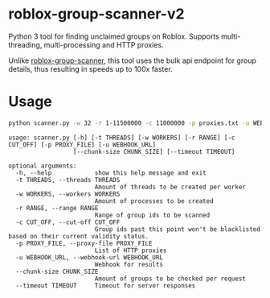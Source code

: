 # roblox-group-scanner-v2
Python 3 tool for finding unclaimed groups on Roblox. Supports multi-threading, multi-processing and HTTP proxies.

Unlike [roblox-group-scanner](https://github.com/h0nde/roblox-group-scanner), this tool uses the bulk api endpoint for group details, thus resulting in speeds up to 100x faster.

# Usage
```bash
python scanner.py -w 32 -r 1-11500000 -c 11000000 -p proxies.txt -u WEBHOOKURLHERE
```

```
usage: scanner.py [-h] [-t THREADS] [-w WORKERS] [-r RANGE] [-c CUT_OFF] [-p PROXY_FILE] [-u WEBHOOK_URL]
                  [--chunk-size CHUNK_SIZE] [--timeout TIMEOUT]

optional arguments:
  -h, --help            show this help message and exit
  -t THREADS, --threads THREADS
                        Amount of threads to be created per worker
  -w WORKERS, --workers WORKERS
                        Amount of processes to be created
  -r RANGE, --range RANGE
                        Range of group ids to be scanned
  -c CUT_OFF, --cut-off CUT_OFF
                        Group ids past this point won't be blacklisted based on their current validity status.
  -p PROXY_FILE, --proxy-file PROXY_FILE
                        List of HTTP proxies
  -u WEBHOOK_URL, --webhook-url WEBHOOK_URL
                        Webhook for results
  --chunk-size CHUNK_SIZE
                        Amount of groups to be checked per request
  --timeout TIMEOUT     Timeout for server responses
```
